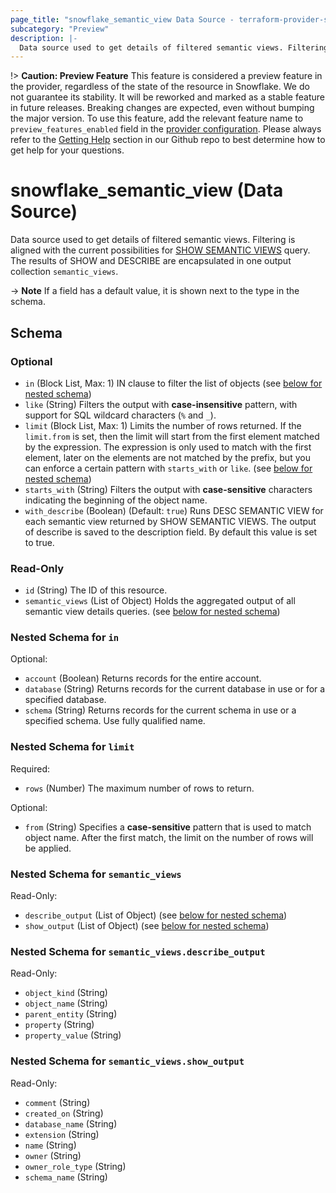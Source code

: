 ```yaml
---
page_title: "snowflake_semantic_view Data Source - terraform-provider-snowflake"
subcategory: "Preview"
description: |-
  Data source used to get details of filtered semantic views. Filtering is aligned with the current possibilities for SHOW SEMANTIC VIEWS https://docs.snowflake.com/en/sql-reference/sql/show-semantic-views query. The results of SHOW and DESCRIBE are encapsulated in one output collection semantic_views.
---
```


!> **Caution: Preview Feature** This feature is considered a preview feature in the provider, regardless of the state of the resource in Snowflake. We do not guarantee its stability. It will be reworked and marked as a stable feature in future releases. Breaking changes are expected, even without bumping the major version. To use this feature, add the relevant feature name to `preview_features_enabled` field in the [provider configuration](https://registry.terraform.io/providers/snowflakedb/snowflake/latest/docs#schema). Please always refer to the [Getting Help](https://github.com/snowflakedb/terraform-provider-snowflake?tab=readme-ov-file#getting-help) section in our Github repo to best determine how to get help for your questions.

# snowflake_semantic_view (Data Source)

Data source used to get details of filtered semantic views. Filtering is aligned with the current possibilities for [SHOW SEMANTIC VIEWS](https://docs.snowflake.com/en/sql-reference/sql/show-semantic-views) query. The results of SHOW and DESCRIBE are encapsulated in one output collection `semantic_views`.



-> **Note** If a field has a default value, it is shown next to the type in the schema.

<!-- schema generated by tfplugindocs -->
## Schema

### Optional

- `in` (Block List, Max: 1) IN clause to filter the list of objects (see [below for nested schema](#nestedblock--in))
- `like` (String) Filters the output with **case-insensitive** pattern, with support for SQL wildcard characters (`%` and `_`).
- `limit` (Block List, Max: 1) Limits the number of rows returned. If the `limit.from` is set, then the limit will start from the first element matched by the expression. The expression is only used to match with the first element, later on the elements are not matched by the prefix, but you can enforce a certain pattern with `starts_with` or `like`. (see [below for nested schema](#nestedblock--limit))
- `starts_with` (String) Filters the output with **case-sensitive** characters indicating the beginning of the object name.
- `with_describe` (Boolean) (Default: `true`) Runs DESC SEMANTIC VIEW for each semantic view returned by SHOW SEMANTIC VIEWS. The output of describe is saved to the description field. By default this value is set to true.

### Read-Only

- `id` (String) The ID of this resource.
- `semantic_views` (List of Object) Holds the aggregated output of all semantic view details queries. (see [below for nested schema](#nestedatt--semantic_views))

<a id="nestedblock--in"></a>
### Nested Schema for `in`

Optional:

- `account` (Boolean) Returns records for the entire account.
- `database` (String) Returns records for the current database in use or for a specified database.
- `schema` (String) Returns records for the current schema in use or a specified schema. Use fully qualified name.


<a id="nestedblock--limit"></a>
### Nested Schema for `limit`

Required:

- `rows` (Number) The maximum number of rows to return.

Optional:

- `from` (String) Specifies a **case-sensitive** pattern that is used to match object name. After the first match, the limit on the number of rows will be applied.


<a id="nestedatt--semantic_views"></a>
### Nested Schema for `semantic_views`

Read-Only:

- `describe_output` (List of Object) (see [below for nested schema](#nestedobjatt--semantic_views--describe_output))
- `show_output` (List of Object) (see [below for nested schema](#nestedobjatt--semantic_views--show_output))

<a id="nestedobjatt--semantic_views--describe_output"></a>
### Nested Schema for `semantic_views.describe_output`

Read-Only:

- `object_kind` (String)
- `object_name` (String)
- `parent_entity` (String)
- `property` (String)
- `property_value` (String)


<a id="nestedobjatt--semantic_views--show_output"></a>
### Nested Schema for `semantic_views.show_output`

Read-Only:

- `comment` (String)
- `created_on` (String)
- `database_name` (String)
- `extension` (String)
- `name` (String)
- `owner` (String)
- `owner_role_type` (String)
- `schema_name` (String)
